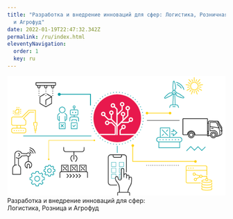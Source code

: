 ```yaml
---
title: "Разработка и внедрение инноваций для сфер: Логистика, Розничная торговля
  и Агрофуд"
date: 2022-01-19T22:47:32.342Z
permalink: /ru/index.html
eleventyNavigation:
  order: 1
  key: ru
---
```

<div class="center"><img src="/static/img/mainbg.png" width="600"></div>
<div id="main-h2">Разработка и внедрение инноваций для сфер:</div>
<div id="main-h1">Логистика, Розница и Агрофуд</div>